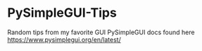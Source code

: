 # PySimpleGUI-Tips
Random tips from my favorite GUI
PySimpleGUI docs found here https://www.pysimplegui.org/en/latest/
